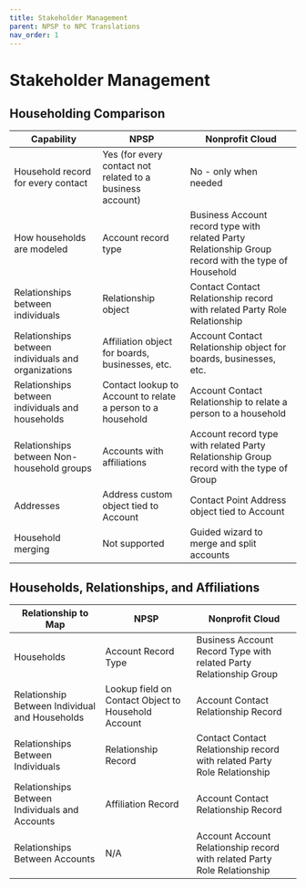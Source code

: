 ```yaml
---
title: Stakeholder Management
parent: NPSP to NPC Translations
nav_order: 1
---
```


# Stakeholder Management

## Householding Comparison
| Capability                                          | NPSP                                                        | Nonprofit Cloud                                                                                      |
| --------------------------------------------------- | ----------------------------------------------------------- | ---------------------------------------------------------------------------------------------------- |
| Household record for every contact                  | Yes (for every contact not related to a business account)   | No - only when needed                                                                                |
| How households are modeled                          | Account record type                                         | Business Account record type with related Party Relationship Group record with the type of Household |
| Relationships between individuals                   | Relationship object                                         | Contact Contact Relationship record with related Party Role Relationship                             |
| Relationships between individuals and organizations | Affiliation object for boards, businesses, etc.             | Account Contact Relationship object for boards, businesses, etc.                                     |
| Relationships between individuals and households    | Contact lookup to Account to relate a person to a household | Account Contact Relationship to relate a person to a household                                       |
| Relationships between Non-household groups          | Accounts with affiliations                                  | Account record type with related Party Relationship Group record with the type of Group              |
| Addresses                                           | Address custom object tied to Account                       | Contact Point Address object tied to Account                                                         |
| Household merging                                   | Not supported                                               | Guided wizard to merge and split accounts                                                            |



## Households, Relationships, and Affiliations

| Relationship to Map                            | NPSP                                                | Nonprofit Cloud                                                          |
| ---------------------------------------------- | --------------------------------------------------- | ------------------------------------------------------------------------ |
| Households                                     | Account Record Type                                 | Business Account Record Type with  related Party Relationship Group      |
| Relationship Between Individual and Households | Lookup field on Contact Object to Household Account | Account Contact Relationship Record                                      |
| Relationships Between Individuals              | Relationship Record                                 | Contact Contact Relationship record with related Party Role Relationship |
| Relationships Between Individuals and Accounts | Affiliation Record                                  | Account Contact Relationship Record                                      |
| Relationships Between Accounts                 | N/A                                                 | Account Account Relationship record with related Party Role Relationship |
